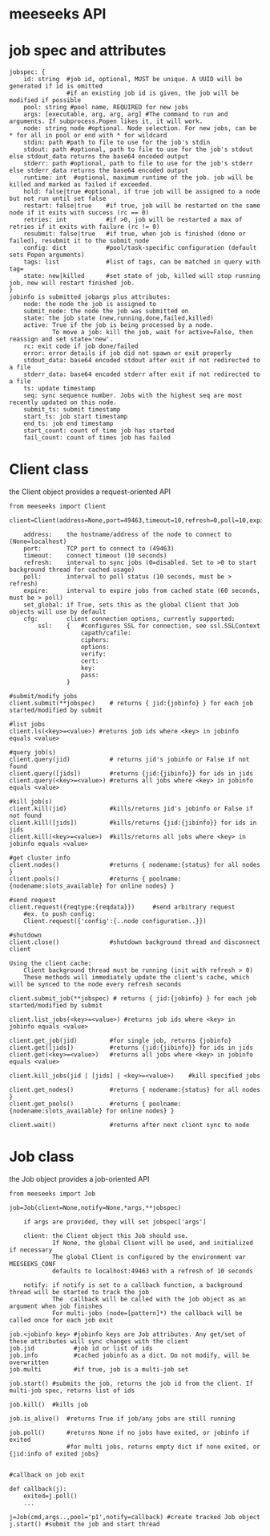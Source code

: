 # meeseeks API

# job spec and attributes

    jobspec: { 
        id: string  #job id, optional, MUST be unique. A UUID will be generated if id is omitted
                    #if an existing job id is given, the job will be modified if possible
        pool: string #pool name, REQUIRED for new jobs
        args: [executable, arg, arg, arg] #The command to run and arguments. If subprocess.Popen likes it, it will work.
        node: string node #optional. Node selection. For new jobs, can be * for all in pool or end with * for wildcard
        stdin: path #path to file to use for the job's stdin
        stdout: path #optional, path to file to use for the job's stdout else stdout_data returns the base64 encoded output
        stderr: path #optional, path to file to use for the job's stderr else stderr_data returns the base64 encoded output
        runtime: int  #optional, maximum runtime of the job. job will be killed and marked as failed if exceeded.
        hold: false|true #optional, if true job will be assigned to a node but not run until set false
        restart: false|true    #if true, job will be restarted on the same node if it exits with success (rc == 0)
        retries: int           #if >0, job will be restarted a max of retries if it exits with failure (rc != 0)
        resubmit: false|true   #if true, when job is finished (done or failed), resubmit it to the submit_node
        config: dict           #pool/task-specific configuration (default sets Popen arguments)
        tags: list             #list of tags, can be matched in query with tag=
        state: new|killed      #set state of job, killed will stop running job, new will restart finished job.
    }
    jobinfo is submitted jobargs plus attributes:
        node: the node the job is assigned to
        submit_node: the node the job was submitted on
        state: the job state (new,running,done,failed,killed)
        active: True if the job is being processed by a node.
                To move a job: kill the job, wait for active=False, then reassign and set state='new'.
        rc: exit code if job done/failed
        error: error details if job did not spawn or exit properly
        stdout_data: base64 encoded stdout after exit if not redirected to a file
        stderr_data: base64 encoded stderr after exit if not redirected to a file
        ts: update timestamp
        seq: sync sequence number. Jobs with the highest seq are most recently updated on this node.
        submit_ts: submit timestamp
        start_ts: job start timestamp
        end_ts: job end timestamp
        start_count: count of time job has started
        fail_count: count of times job has failed

# Client class

the Client object provides a request-oriented API

    from meeseeks import Client

    client=Client(address=None,port=49463,timeout=10,refresh=0,poll=10,expire=60,set_global=False,**cfg)

        address:    the hostname/address of the node to connect to (None=localhost)
        port:       TCP port to connect to (49463)
        timeout:    connect timeout (10 seconds)
        refresh:    interval to sync jobs (0=disabled. Set to >0 to start background thread for cached usage)
        poll:       interval to poll status (10 seconds, must be > refresh)
        expire:     interval to expire jobs from cached state (60 seconds, must be > poll)
        set_global: if True, sets this as the global Client that Job objects will use by default
        cfg:        client connection options, currently supported:
            ssl:    {   #configures SSL for connection, see ssl.SSLContext 
                        capath/cafile:
                        ciphers:
                        options:
                        verify:
                        cert:
                        key:
                        pass:
                    }

    #submit/modify jobs
    client.submit(**jobspec)    # returns { jid:{jobinfo} } for each job started/modified by submit

    #list jobs
    client.ls(<key>=<value>) #returns job ids where <key> in jobinfo equals <value>

    #query job(s)
    client.query(jid)           # returns jid's jobinfo or False if not found
    client.query([jids])        #returns {jid:{jibinfo}} for ids in jids
    client.query(<key>=<value>) #returns all jobs where <key> in jobinfo equals <value>

    #kill job(s)
    client.kill(jid)            #kills/returns jid's jobinfo or False if not found
    client.kill([jids])         #kills/returns {jid:{jibinfo}} for ids in jids
    client.kill(<key>=<value>)  #kills/returns all jobs where <key> in jobinfo equals <value>

    #get cluster info
    client.nodes()              #returns { nodename:{status} for all nodes }
    client.pools()              #returns { poolname:{nodename:slots_available} for online nodes} }

    #send request
    client.request({reqtype:{reqdata}})     #send arbitrary request
        #ex. to push config: 
        Client.request({'config':{..node configuration..}})

    #shutdown
    client.close()              #shutdown background thread and disconnect client

    Using the client cache: 
        Client background thread must be running (init with refresh > 0)
        These methods will immediately update the client's cache, which will be synced to the node every refresh seconds 

    client.submit_job(**jobspec) # returns { jid:{jobinfo} } for each job started/modified by submit

    client.list_jobs(<key>=<value>) #returns job ids where <key> in jobinfo equals <value>

    client.get_job(jid)         #for single job, returns {jobinfo}
    client.get([jids])          #returns {jid:{jibinfo}} for ids in jids
    client.get(<key>=<value>)   #returns all jobs where <key> in jobinfo equals <value>

    client.kill_jobs(jid | [jids] | <key>=<value>)    #kill specified jobs

    client.get_nodes()          #returns { nodename:{status} for all nodes }
    client.get_pools()          #returns { poolname:{nodename:slots_available} for online nodes} }

    client.wait()               #returns after next client sync to node


# Job class

the Job object provides a job-oriented API

    from meeseeks import Job

    job=Job(client=None,notify=None,*args,**jobspec)

        if args are provided, they will set jobspec['args']

        client: the Client object this Job should use.
                If None, the global Client will be used, and initialized if necessary
                The global Client is configured by the environment var MEESEEKS_CONF
                defaults to localhost:49463 with a refresh of 10 seconds

        notify: if notify is set to a callback function, a background thread will be started to track the job
                The  callback will be called with the job object as an argument when job finishes
                For multi-jobs (node=[pattern]*) the callback will be called once for each job exit

    job.<jobinfo key> #jobinfo keys are Job attributes. Any get/set of these attributes will sync changes with the client
    job.jid           #job id or list of ids
    job.info          #cached jobinfo as a dict. Do not modify, will be overwritten
    job.multi         #if true, job is a multi-job set

    job.start() #submits the job, returns the job id from the client. If multi-job spec, returns list of ids

    job.kill()  #kills job

    job.is_alive()  #returns True if job/any jobs are still running

    job.poll()      #returns None if no jobs have exited, or jobinfo if exited
                    #for multi jobs, returns empty dict if none exited, or {jid:info of exited jobs}


    #callback on job exit

    def callback(j):
        exited=j.poll()
        ...

    j=Job(cmd,args..,pool='p1',notify=callback) #create tracked Job object
    j.start() #submit the job and start thread

